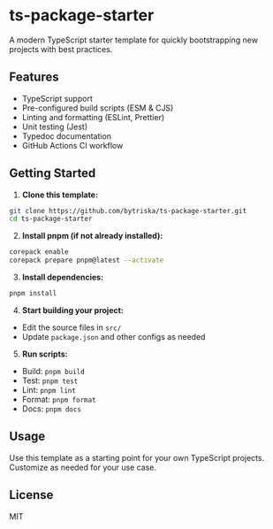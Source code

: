 # ts-package-starter

A modern TypeScript starter template for quickly bootstrapping new projects with best practices.

## Features

- TypeScript support
- Pre-configured build scripts (ESM & CJS)
- Linting and formatting (ESLint, Prettier)
- Unit testing (Jest)
- Typedoc documentation
- GitHub Actions CI workflow

## Getting Started

1. **Clone this template:**
  ```bash
  git clone https://github.com/bytriska/ts-package-starter.git
  cd ts-package-starter
  ```

2. **Install pnpm (if not already installed):**
  ```bash
  corepack enable
  corepack prepare pnpm@latest --activate
  ```

3. **Install dependencies:**
  ```bash
  pnpm install
  ```

4. **Start building your project:**
  - Edit the source files in `src/`
  - Update `package.json` and other configs as needed

5. **Run scripts:**
  - Build: `pnpm build`
  - Test: `pnpm test`
  - Lint: `pnpm lint`
  - Format: `pnpm format`
  - Docs: `pnpm docs`

## Usage

Use this template as a starting point for your own TypeScript projects. Customize as needed for your use case.

## License

MIT

